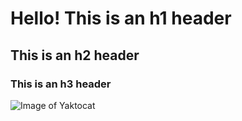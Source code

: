 # Hello! This is an h1 header
## This is an h2 header
### This is an h3 header

![Image of Yaktocat](https://octodex.github.com/images/yaktocat.png)

